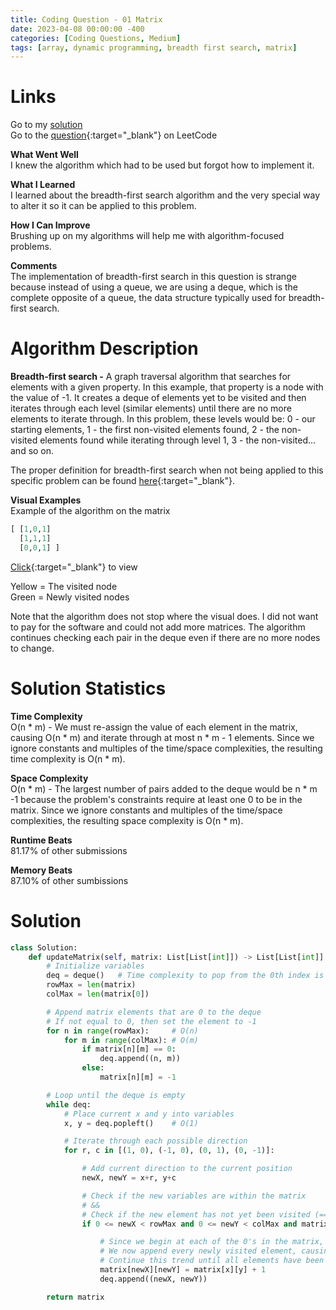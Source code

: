 ```yaml
---
title: Coding Question - 01 Matrix
date: 2023-04-08 00:00:00 -400
categories: [Coding Questions, Medium]
tags: [array, dynamic programming, breadth first search, matrix]
---
```


# Links  

Go to my [solution](#solution)  
Go to the [question](https://leetcode.com/problems/01-matrix/){:target="_blank"} on LeetCode  

**What Went Well**  
I knew the algorithm which had to be used but forgot how to implement it.

**What I Learned**  
I learned about the breadth-first search algorithm and the very special way to alter it so it can be applied to this problem.

**How I Can Improve**  
Brushing up on my algorithms will help me with algorithm-focused problems.

**Comments**  
The implementation of breadth-first search in this question is strange because instead of using a queue, we are using a deque, which is the complete opposite of a queue, the data structure typically used for breadth-first search.

# Algorithm Description

**Breadth-first search -** A graph traversal algorithm that searches for elements with a given property. In this example, that property is a node with the value of -1. 
It creates a deque of elements yet to be visited and then iterates through each level (similar elements) until there are no more elements to iterate through. 
In this problem, these levels would be: 0 - our starting elements, 1 - the first non-visited elements found, 2 - the non-visited elements found while iterating through level 1, 3 - the non-visited... and so on.

The proper definition for breadth-first search when not being applied to this specific problem can be found [here](https://en.wikipedia.org/wiki/Breadth-first_search){:target="_blank"}.

**Visual Examples**  
Example of the algorithm on the matrix 

```python
[ [1,0,1]
  [1,1,1]
  [0,0,1] ]
```

 [Click](https://drive.google.com/file/d/1dR2CsFDWE4igiFThgYjKYSjEOl5wF16c/view?usp=sharing){:target="_blank"} to view  

Yellow = The visited node  
Green = Newly visited nodes  

Note that the algorithm does not stop where the visual does. I did not want to pay for the software and could not add more matrices. 
The algorithm continues checking each pair in the deque even if there are no more nodes to change.

# Solution Statistics  

**Time Complexity**  
O(n * m) - We must re-assign the value of each element in the matrix, causing O(n * m) and iterate through at most n * m - 1 elements. 
Since we ignore constants and multiples of the time/space complexities, the resulting time complexity is O(n * m).

**Space Complexity**  
O(n * m) - The largest number of pairs added to the deque would be n * m -1 because the problem's constraints require at least one 0 to be in the matrix. 
Since we ignore constants and multiples of the time/space complexities, the resulting space complexity is O(n * m).

**Runtime Beats**  
81.17% of other submissions  

**Memory Beats**  
87.10% of other sumbissions  

# Solution  

```python
class Solution:
    def updateMatrix(self, matrix: List[List[int]]) -> List[List[int]]:
        # Initialize variables
        deq = deque()   # Time complexity to pop from the 0th index is O(1) compared to an array which is O(n)
        rowMax = len(matrix)
        colMax = len(matrix[0])

        # Append matrix elements that are 0 to the deque
        # If not equal to 0, then set the element to -1
        for n in range(rowMax):     # O(n)
            for m in range(colMax): # O(m)
                if matrix[n][m] == 0:
                    deq.append((n, m))
                else:
                    matrix[n][m] = -1

        # Loop until the deque is empty
        while deq:
            # Place current x and y into variables
            x, y = deq.popleft()    # O(1)

            # Iterate through each possible direction
            for r, c in [(1, 0), (-1, 0), (0, 1), (0, -1)]:

                # Add current direction to the current position
                newX, newY = x+r, y+c

                # Check if the new variables are within the matrix
                # &&
                # Check if the new element has not yet been visited (== -1)
                if 0 <= newX < rowMax and 0 <= newY < colMax and matrix[newX][newY] == -1:

                    # Since we begin at each of the 0's in the matrix, all the first elements visited are set to 1
                    # We now append every newly visited element, causing any element visited to be set to 2
                    # Continue this trend until all elements have been visited
                    matrix[newX][newY] = matrix[x][y] + 1
                    deq.append((newX, newY))

        return matrix
```
